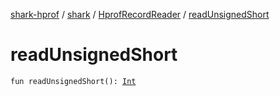 [shark-hprof](../../index.md) / [shark](../index.md) / [HprofRecordReader](index.md) / [readUnsignedShort](./read-unsigned-short.md)

# readUnsignedShort

`fun readUnsignedShort(): `[`Int`](https://kotlinlang.org/api/latest/jvm/stdlib/kotlin/-int/index.html)